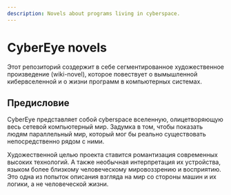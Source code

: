 ```yaml
---
description: Novels about programs living in cyberspace.
---
```


# CyberEye novels

Этот репозиторий создержит в себе сегментированное художественное произведение \(wiki-novel\), которое повествует о вымышленной кибервселенной и о жизни программ в компьютерных системах.

## Предисловие

CyberEye представляет собой cyberspace вселенную, олицетворяющую весь сетевой компьютерный мир. Задумка в том, чтобы показать людям параллельный мир, который мог бы реально существовать непосредственно рядом с ними.

Художественной целью проекта ставится романтизация современных высоких технологий. А также необычная интерпретация их устройства, языком более близкому человеческому мировоззрению и восприятию. Это одна из попыток описания взгляда на мир со стороны машин и их логики, а не человеческой жизни.

